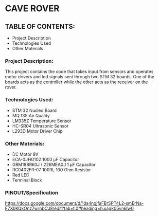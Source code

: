 # CAVE ROVER

## TABLE OF CONTENTS:
- Project Description
- Technologies Used
- Other Materials

### Project Description:
This project contains the code that takes input from sensors and operates motor drivers and led signals sent through two STM 32 boards. One of the boards acts as the controller while the other acts as the receiver on the rover.


### Technologies Used:
- STM 32 Nucleo Board
- MQ 135 Air Quality
- LM335Z Temperature Sensor
- HC-SR04 Ultrasonic Sensor
- L293D Motor Driver Chip

### Other Materials:
- DC Motor 9V
- ECA-0JHG102 1000 µF Capacitor
- GRM188R60J / 226MEA0J 1 µF Capacitor
- RC0402FR-07 100RL 100 Ohm Resistor
- Red LED
- Terminal Block

### PINOUT/Specification
https://docs.google.com/document/d/1da4ngjfaFBrSPT4L2-smErNa-F7X0KQxOnz7wrnbCJ8/edit?tab=t.0#heading=h.oagk05vn6lw0
